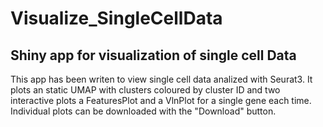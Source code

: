 # Visualize_SingleCellData

## Shiny app for visualization of single cell Data

This app has been writen to view single cell data analized with Seurat3. It plots an static UMAP with clusters coloured by cluster ID and two interactive plots a FeaturesPlot and a VlnPlot for a single gene each time. Individual plots can be downloaded with the "Download" button. 
